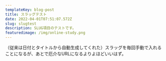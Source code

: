 ```yaml
---
templateKey: blog-post
title: スラッグテスト
date: 2022-04-01T07:51:07.572Z
slug: slugtest
description: SLUG項目のテストです。
featuredimage: /img/online-study.png
---
```

（従来は日付とタイトルから自動生成してくれた）スラッグを毎回手動で入れる
ことになるが、あとで厄介なURLになるよりよほどいいはず。